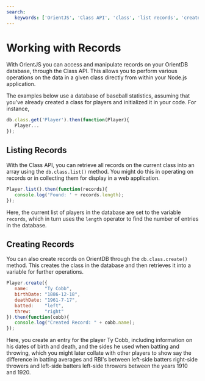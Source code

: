 ```yaml
---
search:
   keywords: ['OrientJS', 'Class API', 'class', 'list records', 'create records']
---
```


# Working with Records

With OrientJS you can access and manipulate records on your OrientDB database, through the Class API.  This allows you to perform various operations on the data in a given class directly from within your Node.js application.

The examples below use a database of baseball statistics, assuming that you've already created a class for players and initialized it in your code.  For instance,

```js
db.class.get('Player').then(function(Player){
   Player...
});
```

## Listing Records

With the Class API, you can retrieve all records on the current class into an array using the `db.class.list()` method.  You might do this in operating on records or in collecting them for display in a web application.

```js
Player.list().then(function(records){
   console.log('Found: ' + records.length);
});

```

Here, the current list of players in the database are set to the variable `records`, which in turn uses the `length` operator to find the number of entries in the database.


## Creating Records

You can also create records on OrientDB through the `db.class.create()` method.  This creates the class in the database and then retrieves it into a variable for further operations.

```js
Player.create({
   name:      "Ty Cobb",
   birthDate: "1886-12-18",
   deathDate: "1961-7-17",
   batted:    "left",
   threw:     "right"
}).then(function(cobb){
   console.log("Created Record: " + cobb.name);
});

```

Here, you create an entry for the player Ty Cobb, including information on his dates of birth and death, and the sides he used when batting and throwing, which you might later collate with other players to show say the difference in batting averages and RBI's between left-side batters right-side throwers and left-side batters left-side throwers between the years 1910 and 1920.
